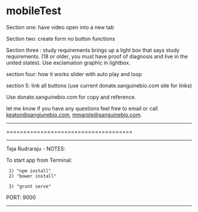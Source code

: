 mobileTest
===========

Section one: have video open into a new tab

Section two: create form no button functions

Section three : study requirements brings up a light box that says study requirements. (18 or older, you must have proof of diagnosis and live in the united states). Use exclamation graphic in lightbox.

section four: how it works slider with auto play and loop

section 5: link all buttons (use current donate.sanguinebio.com site for links)

Use donate.sanguinebio.com for copy and reference.

let me know if you have any questions feel free to email or call keaton@sangiunebio.com, mmarple@sanguinebio.com.





*************************************
=====================================
*************************************


Teja Rudraraju - NOTES:

  To start app from Terminal:

     1) "npm install"
     2) "bower install"

     3) "grunt serve"

  PORT: 9000

**********